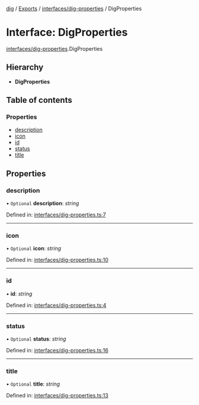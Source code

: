 [dig](../../README.md) / [Exports](../../modules.md) / [interfaces/dig-properties](../../modules/interfaces_dig_properties.md) / DigProperties

# Interface: DigProperties

[interfaces/dig-properties](../../modules/interfaces_dig_properties.md).DigProperties

## Hierarchy

* **DigProperties**

## Table of contents

### Properties

- [description](dig-properties.digproperties.md#description)
- [icon](dig-properties.digproperties.md#icon)
- [id](dig-properties.digproperties.md#id)
- [status](dig-properties.digproperties.md#status)
- [title](dig-properties.digproperties.md#title)

## Properties

### description

• `Optional` **description**: *string*

Defined in: [interfaces/dig-properties.ts:7](https://github.com/dig-platform/dig-app/blob/df110311/projects/dig/src/lib/interfaces/dig-properties.ts#L7)

___

### icon

• `Optional` **icon**: *string*

Defined in: [interfaces/dig-properties.ts:10](https://github.com/dig-platform/dig-app/blob/df110311/projects/dig/src/lib/interfaces/dig-properties.ts#L10)

___

### id

• **id**: *string*

Defined in: [interfaces/dig-properties.ts:4](https://github.com/dig-platform/dig-app/blob/df110311/projects/dig/src/lib/interfaces/dig-properties.ts#L4)

___

### status

• `Optional` **status**: *string*

Defined in: [interfaces/dig-properties.ts:16](https://github.com/dig-platform/dig-app/blob/df110311/projects/dig/src/lib/interfaces/dig-properties.ts#L16)

___

### title

• `Optional` **title**: *string*

Defined in: [interfaces/dig-properties.ts:13](https://github.com/dig-platform/dig-app/blob/df110311/projects/dig/src/lib/interfaces/dig-properties.ts#L13)
